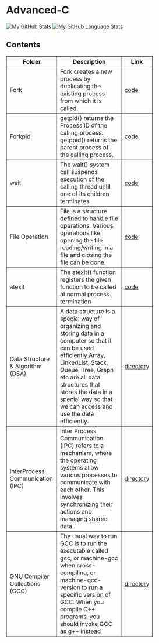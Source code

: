 # Advanced-C

[![My GitHub Stats](https://github-readme-stats.vercel.app/api/?abinashprabakar@gmail.com=jasongaylord&count_private=true&theme=tokyonight&showicons=true)]()
[![My GitHub Language Stats](https://github-readme-stats.vercel.app/api/top-langs/?abinashprabakar@gmail.com=jasongaylord&langs_count=5&theme=tokyonight)]()

<h2>Contents</h2>

<table style = "width : 80%" border = "1px solid black"> 
<tr>
<th>Folder</th>
<th>Description</th>
<th>Link</th>
</tr>

<tr>
<td> Fork </td>
<td> Fork creates a new process by duplicating the existing process from which it is called. </td>
<td><a href="https://github.com/abinashprabakar/Advanced-C/tree/main/fork"> code </a></td>
</tr>

<tr>
<td> Forkpid </td>
<td> getpid() returns the Process ID of the calling process. getppid() returns the parent process of the calling process.</td>
<td><a href="https://github.com/abinashprabakar/Advanced-C/tree/main/forkpid"> code </a></td>
</tr> 

<tr>
<td> wait </td>
<td> The wait() system call suspends execution of the calling thread until one of its children terminates </td>
<td><a href="https://github.com/abinashprabakar/Advanced-C/tree/main/forkwait"> code </a></td>
</tr> 

<tr>
<td> File Operation </td>
<td> File is a structure defined to handle file operations. Various operations like opening the file reading/writing in a
file and closing the file can be done. </td>
<td><a href="https://github.com/abinashprabakar/Advanced-C/tree/main/fileoperation"> code </a></td>
</tr> 

<tr>
<td> atexit </td>
<td> The atexit() function registers the given function to be called at normal process termination </td>
<td><a href="https://github.com/abinashprabakar/Advanced-C/tree/main/atexit"> code </a></td>
</tr>

<tr>
<td> Data Structure & Algorithm (DSA) </td>
<td> A data structure is a special way of organizing and storing data in a computer so that it can be used efficiently.Array, LinkedList, Stack, Queue, Tree, Graph etc are all data structures that stores the data in a special way so that we can access and 
use the data efficiently. </td>
<td><a href = "https://github.com/abinashprabakar/Advanced-C/tree/main/DSA">directory</a></td>

<tr>
<td> InterProcess Communication (IPC) </td>
<td> Inter Process Communication (IPC) refers to a mechanism, where the operating systems allow various processes to communicate with each other. This involves synchronizing their actions and managing shared data. </td>
<td><a href = "https://github.com/abinashprabakar/Advanced-C/tree/main/IPC">directory</a></td>

<tr> 
<td> GNU Compiler Collections (GCC) </td>
<td> The usual way to run GCC is to run the executable called gcc, or machine-gcc when cross-compiling, or machine-gcc-version to run a specific version of GCC.  When you compile C++ programs, you should invoke GCC as g++ instead </td>
<td><a href = "https://github.com/abinashprabakar/Advanced-C/tree/main/gcc">directory</a></td>
</table>                                        
